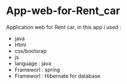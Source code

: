 # App-web-for-Rent_car
Application web for Rent car,
in this app i used :
- java
- Html
- css/bootsrap
- js
- language : java
- Frameworl : spring
- Frameworl : Hibernate for database
